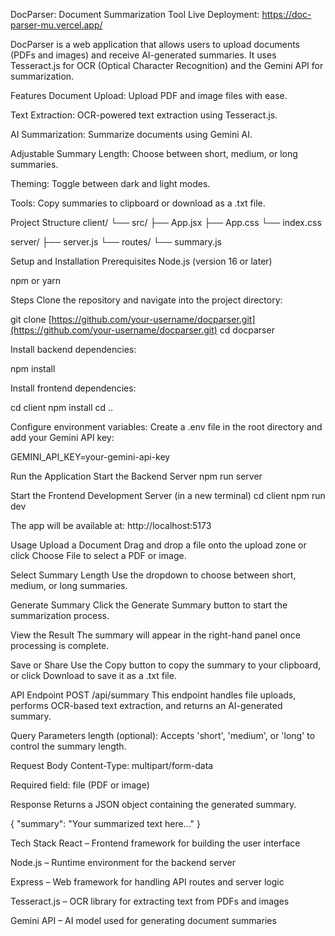 DocParser: Document Summarization Tool
Live Deployment: https://doc-parser-mu.vercel.app/

DocParser is a web application that allows users to upload documents (PDFs and images) and receive AI-generated summaries. It uses Tesseract.js for OCR (Optical Character Recognition) and the Gemini API for summarization.

Features
Document Upload: Upload PDF and image files with ease.

Text Extraction: OCR-powered text extraction using Tesseract.js.

AI Summarization: Summarize documents using Gemini AI.

Adjustable Summary Length: Choose between short, medium, or long summaries.

Theming: Toggle between dark and light modes.

Tools: Copy summaries to clipboard or download as a .txt file.

Project Structure
client/
  └── src/
      ├── App.jsx
      ├── App.css
      └── index.css

server/
  ├── server.js
  └── routes/
      └── summary.js

Setup and Installation
Prerequisites
Node.js (version 16 or later)

npm or yarn

Steps
Clone the repository and navigate into the project directory:

git clone [https://github.com/your-username/docparser.git](https://github.com/your-username/docparser.git)
cd docparser

Install backend dependencies:

npm install

Install frontend dependencies:

cd client
npm install
cd ..

Configure environment variables:
Create a .env file in the root directory and add your Gemini API key:

GEMINI_API_KEY=your-gemini-api-key

Run the Application
Start the Backend Server
npm run server

Start the Frontend Development Server (in a new terminal)
cd client
npm run dev

The app will be available at: http://localhost:5173

Usage
Upload a Document
Drag and drop a file onto the upload zone or click Choose File to select a PDF or image.

Select Summary Length
Use the dropdown to choose between short, medium, or long summaries.

Generate Summary
Click the Generate Summary button to start the summarization process.

View the Result
The summary will appear in the right-hand panel once processing is complete.

Save or Share
Use the Copy button to copy the summary to your clipboard, or click Download to save it as a .txt file.

API Endpoint
POST /api/summary
This endpoint handles file uploads, performs OCR-based text extraction, and returns an AI-generated summary.

Query Parameters
length (optional):
Accepts 'short', 'medium', or 'long' to control the summary length.

Request Body
Content-Type: multipart/form-data

Required field: file (PDF or image)

Response
Returns a JSON object containing the generated summary.

{
  "summary": "Your summarized text here..."
}

Tech Stack
React – Frontend framework for building the user interface

Node.js – Runtime environment for the backend server

Express – Web framework for handling API routes and server logic

Tesseract.js – OCR library for extracting text from PDFs and images

Gemini API – AI model used for generating document summaries
